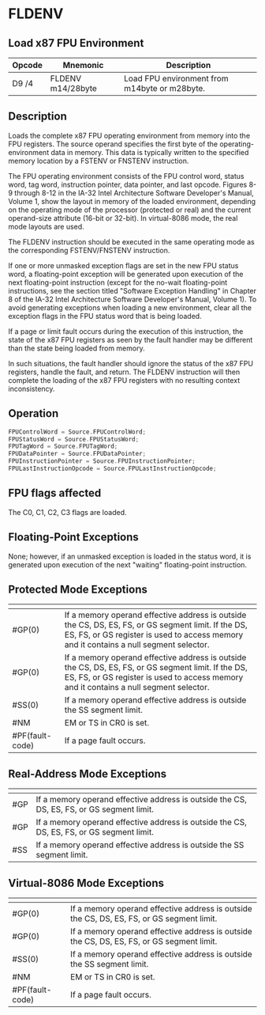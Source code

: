 # FLDENV
 
## Load x87 FPU Environment
 
 
|Opcode|Mnemonic|Description|
|-|-|-|
|D9 /4|FLDENV m14/28byte|Load FPU environment from m14byte or m28byte.|
 
## Description
 
Loads the complete x87 FPU operating environment from memory into the FPU registers. The source operand specifies the first byte of the operating-environment data in memory. This data is typically written to the specified memory location by a FSTENV or FNSTENV instruction.
 
The FPU operating environment consists of the FPU control word, status word, tag word, instruction pointer, data pointer, and last opcode. Figures 8-9 through 8-12 in the IA-32 Intel Architecture Software Developer's Manual, Volume 1, show the layout in memory of the loaded environment, depending on the operating mode of the processor (protected or real) and the current operand-size attribute (16-bit or 32-bit). In virtual-8086 mode, the real mode layouts are used.
 
The FLDENV instruction should be executed in the same operating mode as the corresponding FSTENV/FNSTENV instruction.
 
If one or more unmasked exception flags are set in the new FPU status word, a floating-point exception will be generated upon execution of the next floating-point instruction (except for the no-wait floating-point instructions, see the section titled "Software Exception Handling" in Chapter 8 of the IA-32 Intel Architecture Software Developer's Manual, Volume 1). To avoid generating exceptions when loading a new environment, clear all the exception flags in the FPU status word that is being loaded.
 
If a page or limit fault occurs during the execution of this instruction, the state of the x87 FPU registers as seen by the fault handler may be different than the state being loaded from memory.
 
In such situations, the fault handler should ignore the status of the x87 FPU registers, handle the fault, and return. The FLDENV instruction will then complete the loading of the x87 FPU registers with no resulting context inconsistency.
 
 
## Operation
 
```c
FPUControlWord = Source.FPUControlWord;
FPUStatusWord = Source.FPUStatusWord;
FPUTagWord = Source.FPUTagWord;
FPUDataPointer = Source.FPUDataPointer;
FPUInstructionPointer = Source.FPUInstructionPointer;
FPULastInstructionOpcode = Source.FPULastInstructionOpcode;

```
 
 
## FPU flags affected
 
The C0, C1, C2, C3 flags are loaded.

 
 
## Floating-Point Exceptions
 
None; however, if an unmasked exception is loaded in the status word, it is generated upon execution of the next "waiting" floating-point instruction.
 
## Protected Mode Exceptions
 
|[]()||
|-|-|
|#GP(0)|If a memory operand effective address is outside the CS, DS, ES, FS, or GS segment limit. If the DS, ES, FS, or GS register is used to access memory and it contains a null segment selector.|
|#GP(0)|If a memory operand effective address is outside the CS, DS, ES, FS, or GS segment limit. If the DS, ES, FS, or GS register is used to access memory and it contains a null segment selector.|
|#SS(0)|If a memory operand effective address is outside the SS segment limit.|
|#NM|EM or TS in CR0 is set.|
|#PF(fault-code)|If a page fault occurs.|
 
## Real-Address Mode Exceptions
 
|[]()||
|-|-|
|#GP|If a memory operand effective address is outside the CS, DS, ES, FS, or GS segment limit.|
|#GP|If a memory operand effective address is outside the CS, DS, ES, FS, or GS segment limit.|
|#SS|If a memory operand effective address is outside the SS segment limit.|
 
## Virtual-8086 Mode Exceptions
 
|[]()||
|-|-|
|#GP(0)|If a memory operand effective address is outside the CS, DS, ES, FS, or GS segment limit.|
|#GP(0)|If a memory operand effective address is outside the CS, DS, ES, FS, or GS segment limit.|
|#SS(0)|If a memory operand effective address is outside the SS segment limit.|
|#NM|EM or TS in CR0 is set.|
|#PF(fault-code)|If a page fault occurs.|
